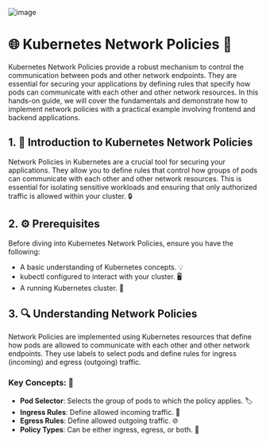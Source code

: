 

![image](https://github.com/user-attachments/assets/13eee7c2-fa58-4ec8-aecb-9f0f39e9f43f)

# 🌐 Kubernetes Network Policies 🚀

Kubernetes Network Policies provide a robust mechanism to control the communication between pods and other network endpoints. They are essential for securing your applications by defining rules that specify how pods can communicate with each other and other network resources. In this hands-on guide, we will cover the fundamentals and demonstrate how to implement network policies with a practical example involving frontend and backend applications.


## 1. 📝 Introduction to Kubernetes Network Policies

Network Policies in Kubernetes are a crucial tool for securing your applications. They allow you to define rules that control how groups of pods can communicate with each other and other network resources. This is essential for isolating sensitive workloads and ensuring that only authorized traffic is allowed within your cluster. 🔒

## 2. ⚙️ Prerequisites

Before diving into Kubernetes Network Policies, ensure you have the following:

- A basic understanding of Kubernetes concepts. 💡
- kubectl configured to interact with your cluster. 🖥️
- A running Kubernetes cluster. 🚀

## 3. 🔍 Understanding Network Policies

Network Policies are implemented using Kubernetes resources that define how pods are allowed to communicate with each other and other network endpoints. They use labels to select pods and define rules for ingress (incoming) and egress (outgoing) traffic.

### Key Concepts: 📌

- **Pod Selector**: Selects the group of pods to which the policy applies. 🏷️
- **Ingress Rules**: Define allowed incoming traffic. 🚪
- **Egress Rules**: Define allowed outgoing traffic. 🌐
- **Policy Types**: Can be either ingress, egress, or both. 🔄
